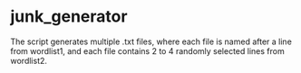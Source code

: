 # junk_generator
The script generates multiple .txt files, where each file is named after a line from wordlist1, and each file contains 2 to 4 randomly selected lines from wordlist2.
